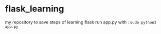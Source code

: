 # flask_learning
my repository to save steps of learning flask
run app.py with : `sudo python3 app.py`